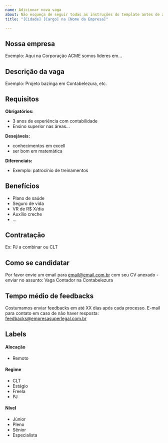 ```yaml
---
name: Adicionar nova vaga
about: Não esqueça de seguir todas as instruções do template antes de abrir a vaga.
title: "[Cidade] [Cargo] na [Nome da Empresa]"

---
```


<!-- 
==================================================
POR FAVOR, SÓ POSTE SE A VAGA FOR PARA TRABALHO REMOTO!

Não faça distinção de gênero no título da vaga.

Exemplo: `Contador na NOME DA EMPRESA`
==================================================
-->

## Nossa empresa

Exemplo: Aqui na Corporação ACME somos líderes em...

## Descrição da vaga

Exemplo: Projeto bazinga em Contabelezura, etc.

## Requisitos

**Obrigatórios:**
- 3 anos de experiência com contabilidade
- Ensino superior nas áreas...

**Desejáveis:**
- conhecimentos em excell
- ser bom em matemática

**Diferenciais:**
- Exemplo: patrocínio de treinamentos

## Benefícios

- Plano de saúde
- Seguro de vida
- VR de R$ X/dia
- Auxílio creche
- ...

## Contratação

Ex: PJ a combinar ou CLT

## Como se candidatar

Por favor envie um email para email@email.com.br com seu CV anexado - enviar no assunto: Vaga Contador na Contabelezura

## Tempo médio de feedbacks

Costumamos enviar feedbacks em até XX dias após cada processo.
E-mail para contato em caso de não haver resposta: feedbacks@empresasuperlegal.com.br

## Labels
<!-- retire os labels que não fazem sentido à vaga -->

#### Alocação
- Remoto

#### Regime
- CLT
- Estágio
- Freela
- PJ

#### Nível
- Júnior
- Pleno
- Sênior
- Especialista